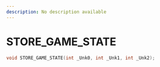 ```yaml
---
description: No description available 
---
```


# STORE_GAME_STATE

```cpp
void STORE_GAME_STATE(int _Unk0, int _Unk1, int _Unk2);
```